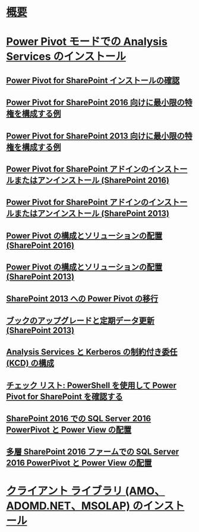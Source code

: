 # [概要](install-analysis-services.md)  
# [Power Pivot モードでの Analysis Services のインストール](install-analysis-services-in-power-pivot-mode.md)  
## [Power Pivot for SharePoint インストールの確認](verify-a-power-pivot-for-sharepoint-installation.md)  
## [Power Pivot for SharePoint 2016 向けに最小限の特権を構成する例](power-pivot-minimum-privilege-example-sharepoint-2016.md)  
## [Power Pivot for SharePoint 2013 向けに最小限の特権を構成する例](power-pivot-minimum-privilege-example-sharepoint-2013.md)  
## [Power Pivot for SharePoint アドインのインストールまたはアンインストール (SharePoint 2016)](install-or-uninstall-the-power-pivot-for-sharepoint-add-in-sharepoint-2016.md)  
## [Power Pivot for SharePoint アドインのインストールまたはアンインストール (SharePoint 2013)](install-or-uninstall-the-power-pivot-for-sharepoint-add-in-sharepoint-2013.md)  
## [Power Pivot の構成とソリューションの配置 (SharePoint 2016)](configure-power-pivot-and-deploy-solutions-sharepoint-2016.md)  
## [Power Pivot の構成とソリューションの配置 (SharePoint 2013)](configure-power-pivot-and-deploy-solutions-sharepoint-2013.md)  
## [SharePoint 2013 への Power Pivot の移行](migrate-power-pivot-to-sharepoint-2013.md)  
## [ブックのアップグレードと定期データ更新 (SharePoint 2013)](upgrade-workbooks-and-scheduled-data-refresh-sharepoint-2013.md)  
## [Analysis Services と Kerberos の制約付き委任 (KCD) の構成](configure-analysis-services-and-kerberos-constrained-delegation-kcd.md)  
## [チェック リスト: PowerShell を使用して Power Pivot for SharePoint を確認する](checklist-use-powershell-to-verify-power-pivot-for-sharepoint.md)  
## [SharePoint 2016 での SQL Server 2016 PowerPivot と Power View の配置](deploying-sql-server-2016-powerpivot-and-power-view-in-sharepoint-2016.md)  
## [多層 SharePoint 2016 ファームでの SQL Server 2016 PowerPivot と Power View の配置](deploy-powerpivot-and-power-view-multi-tier-sharepoint-2016-farm.md)  
# [クライアント ライブラリ (AMO、ADOMD.NET、MSOLAP) のインストール](../data-providers-used-for-analysis-services-connections.md)  
